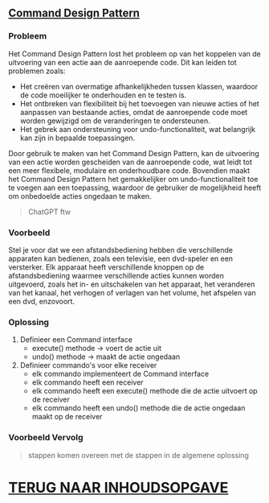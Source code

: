 ## [Command Design Pattern](https://www.youtube.com/watch?v=9qA5kw8dcSU)

### Probleem

Het Command Design Pattern lost het probleem op van het koppelen van de uitvoering van een actie aan de aanroepende
code. Dit kan leiden tot problemen zoals:

- Het creëren van overmatige afhankelijkheden tussen klassen, waardoor de code moeilijker te onderhouden en te testen
  is.
- Het ontbreken van flexibiliteit bij het toevoegen van nieuwe acties of het aanpassen van bestaande acties, omdat de
  aanroepende code moet worden gewijzigd om de veranderingen te ondersteunen.
- Het gebrek aan ondersteuning voor undo-functionaliteit, wat belangrijk kan zijn in bepaalde toepassingen.

Door gebruik te maken van het Command Design Pattern, kan de uitvoering van een actie worden gescheiden van de
aanroepende code, wat leidt tot een meer flexibele, modulaire en onderhoudbare code. Bovendien maakt het Command Design
Pattern het gemakkelijker om undo-functionaliteit toe te voegen aan een toepassing, waardoor de gebruiker de
mogelijkheid heeft om onbedoelde acties ongedaan te maken.

> ChatGPT ftw

### Voorbeeld

Stel je voor dat we een afstandsbediening hebben die verschillende apparaten kan bedienen, zoals een televisie, een
dvd-speler en een versterker. Elk apparaat heeft verschillende knoppen op de afstandsbediening waarmee verschillende
acties kunnen worden uitgevoerd, zoals het in- en uitschakelen van het apparaat, het veranderen van het kanaal, het
verhogen of verlagen van het volume, het afspelen van een dvd, enzovoort.

### Oplossing

1. Definieer een Command interface
    - execute() methode -> voert de actie uit
    - undo() methode -> maakt de actie ongedaan
2. Definieer commando's voor elke receiver
    - elk commando implementeert de Command interface
    - elk commando heeft een receiver
    - elk commando heeft een execute() methode die de actie uitvoert op de receiver
    - elk commando heeft een undo() methode die de actie ongedaan maakt op de receiver

### Voorbeeld Vervolg

> stappen komen overeen met de stappen in de algemene oplossing

# [TERUG NAAR INHOUDSOPGAVE](../README.md)
